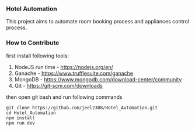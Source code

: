 ### Hotel Automation
This project aims to automate room booking process and appliances control process.

### How to Contribute
first install following tools:


1. NodeJS run time - <https://nodejs.org/en/>
2. Ganache - <https://www.trufflesuite.com/ganache>
3. MongoDB - <https://www.mongodb.com/download-center/community>
4. Git - <https://git-scm.com/downloads>

then open git bash and run following commands
```
git clone https://github.com/jeel2308/Hotel_Automation.git
cd Hotel_Automation
npm install
npm run dev
```

